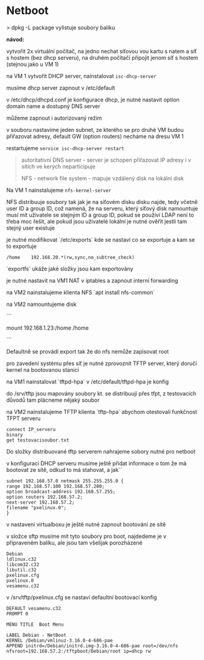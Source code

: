 # Netboot

&gt; dpkg -L package vylistuje soubory balíku

**návod:**

vytvořit 2x virtuální počítač, na jedno nechat síťovou vou kartu s natem a síť s hostem \(bez dhcp serveru\), na druhém počítači připojit jenom síť s hostem \(stejnou jako u VM 1\)

na VM 1 vytvořit DHCP server, nainstalovat `isc-dhcp-server`

musíme dhcp server zapnout v /etc/default

v /etc/dhcp/dhcpd.conf je konfigurace dhcp, je nutné nastavit option domain name a dostupný DNS server

můžeme zapnout i autorizovaný režim

v souboru nastavíme jeden subnet, ze kterého se pro druhé VM budou přiřazovat adresy, default GW \(option routers\) necháme na dresu  VM 1

restartujeme `service isc-dhcp-server restart`

> autoritativní DNS server - server je schopen přiřazovat IP adresy i v sítích ve kerých neparticipuje
>
> NFS - network file system - mapuje vzdálený disk na lokální disk

Na VM 1 nainstalujeme `nfs-kernel-server`

NFS distribuuje soubory tak jak je na síťovém disku disku najde, tedy včetně user ID a group ID, což namená, že na serveru, který síťový disk namountuje musí mít uživatele se stejným ID a group ID, pokud se používí LDAP není to třeba moc řešit, ale pokud jsou uživatelé lokální je nutné ověřit  jestli tam stejný user existuje

je nutné modifikovat \`/etc/exports\` kde se nastaví co se exportuje a kam se to exportuje

```
/home    192.168.20.*(rw,sync,no_subtree_check)
```

\`exportfs\` ukáže jaké složky jsou kam exportovány

je nutné nastavit na VM1 NAT v iptables a zapnout interní forwarding

na VM2 nainstalujeme klienta NFS \`apt install nfs-common\`

na VM2 namountujeme disk

\`\`\`

mount 192.168.1.23:/home /home

\`\`\`

Defaultně se provádí export tak že do nfs nemůže zapisovat root

pro zavedení systému přes síť je nutné zprovoznit TFTP server, který doručí kernel na bootovanou stanici

na VM1 nainstalovat \`tftpd-hpa\` v /etc/default/tftpd-hpa je konfig

do /srv/tftp jsou mapovány soubory kt. se distribuují přes tfpt, z testovacích důvodů tam plácneme nějaký soubor

na VM2 nainstalujeme TFTP klienta \`tftp-hpa\` abychom otestovali funkčnost TFPT serveru

```
connect IP_serveru
binary
get testovacisoubor.txt
```

Do složky distribuované tftp serverem nahrajeme sobory nutné pro netboot

v konfiguraci DHCP serveru musíme ještě přidat informace o tom že má bootovat ze sítě, odkud to má stahovat, a jak\`\`

```
subnet 192.168.57.0 netmask 255.255.255.0 {
range 192.168.57.100 192.168.57.200;
option broadcast-address 192.168.57.255;
option routers 192.168.57.2;
next-server 192.168.57.2;
filename "pxelinux.0";
}
```

v nastavení virtualboxu je ještě nutné zapnout bootování ze sítě

v složce sftp musíme mít tyto soubory pro boot, najdedeme je v připraveném balíku, ale jsou tam všelijak porozházené

```
Debian
ldlinux.c32
libcom32.c32
libutil.c32
pxelinux.cfg
pxelinux.0
vesamenu.c32
```

v /srv/tftp/pxelinux.cfg se nastaví defaultní bootovací konfig

```
DEFAULT vesamenu.c32
PROMPT 0
 
MENU TITLE  Boot Menu

LABEL Debian - NetBoot
KERNEL /Debian/vmlinuz-3.16.0-4-686-pae
APPEND initrd=/Debian/initrd.img-3.16.0-4-686-pae root=/dev/nfs nfsroot=192.168.57.2:/tftpboot/Debian/root ip=dhcp rw
```





